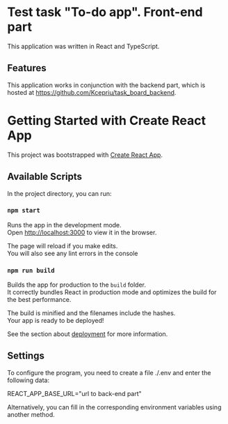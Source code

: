 # Test task "To-do app". Front-end part

This application was written in React and TypeScript.

## Features

This application works in conjunction with the backend part, which is hosted at
https://github.com/Kcepriu/task_board_backend.

# Getting Started with Create React App

This project was bootstrapped with [Create React App](https://github.com/facebook/create-react-app).

## Available Scripts

In the project directory, you can run:

### `npm start`

Runs the app in the development mode.\
Open [http://localhost:3000](http://localhost:3000) to view it in the browser.

The page will reload if you make edits.\
You will also see any lint errors in the console

### `npm run build`

Builds the app for production to the `build` folder.\
It correctly bundles React in production mode and optimizes the build for the best performance.

The build is minified and the filenames include the hashes.\
Your app is ready to be deployed!

See the section about [deployment](https://facebook.github.io/create-react-app/docs/deployment) for more information.

## Settings

To configure the program, you need to create a file ./.env and enter the following data:

REACT_APP_BASE_URL="url to back-end part"

Alternatively, you can fill in the corresponding environment variables using another method.
